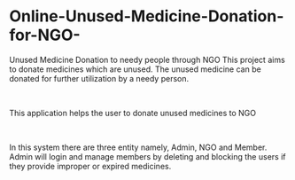 # Online-Unused-Medicine-Donation-for-NGO-
Unused Medicine Donation to needy people through NGO
This project aims to donate medicines which are unused. The unused medicine can be donated for further utilization by a needy person.​

​

 This application helps the user to donate unused medicines to NGO​

​

In this system there are three entity namely, Admin, NGO and Member. Admin will login and manage members by deleting and blocking the users if they  provide improper or expired medicines. ​

